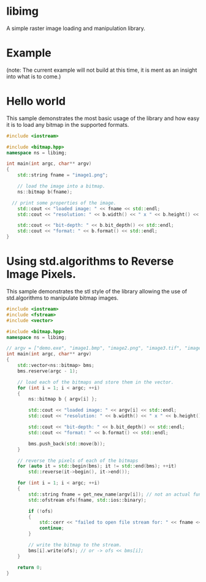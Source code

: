 libimg
======

A simple raster image loading and manipulation library.

Example
=======
(note: The current example will not build at this time, it is ment as an insight into what is to come.)

# Hello world
This sample demonstrates the most basic usage of the library and how easy it is to load any bitmap in the supported formats.
```C++
#include <iostream>

#include <bitmap.hpp>
namespace ns = libimg;

int main(int argc, char** argv)
{
	std::string fname = "image1.png";

	// load the image into a bitmap.
	ns::bitmap b(fname);

  // print some properties of the image.
	std::cout << "loaded image: " << fname << std::endl;
	std::cout << "resolution: " << b.width() << " x " << b.height() << std::endl;

	std::cout << "bit-depth: " << b.bit_depth() << std::endl;
	std::cout << "format: " << b.format() << std::endl;
}
```

# Using std.algorithms to Reverse Image Pixels.
This sample demonstrates the stl style of the library allowing the use of std.algorithms to manipulate bitmap images.
```c++
#include <iostream>
#include <fstream>
#include <vector>

#include <bitmap.hpp>
namespace ns = libimg;

// argv = ["demo.exe", "image1.bmp", "image2.png", "image3.tif", "image4.jpg"]
int main(int argc, char** argv)
{
	std::vector<ns::bitmap> bms;
	bms.reserve(argc - 1);

	// load each of the bitmaps and store them in the vector.
	for (int i = 1; i < argc; ++i)
	{
		ns::bitmap b { argv[i] };

		std::cout << "loaded image: " << argv[i] << std::endl;
		std::cout << "resolution: " << b.width() << " x " << b.height() << std::endl;

		std::cout << "bit-depth: " << b.bit_depth() << std::endl;
		std::cout << "format: " << b.format() << std::endl;

		bms.push_back(std::move(b));
	}

	// reverse the pixels of each of the bitmaps
	for (auto it = std::begin(bms); it != std::end(bms); ++it)
		std::reverse(it->begin(), it->end());

	for (int i = 1; i < argc; ++i)
	{
		std::string fname = get_new_name(argv[i]); // not an actual function.
		std::ofstream ofs(fname, std::ios::binary);

		if (!ofs)
		{
			std::cerr << "failed to open file stream for: " << fname << std::endl;
			continue;
		}

		// write the bitmap to the stream.
		bms[i].write(ofs); // or -> ofs << bms[i];
	}

	return 0;
}
```
